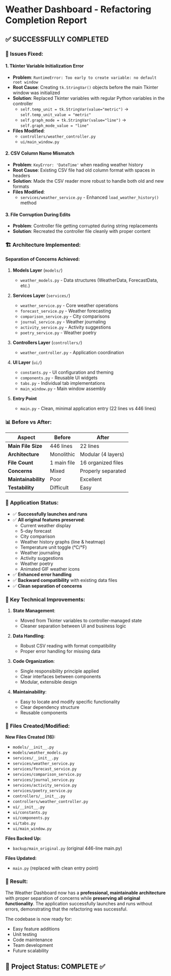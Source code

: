 # Weather Dashboard - Refactoring Completion Report

## ✅ **SUCCESSFULLY COMPLETED**

### 🔧 **Issues Fixed:**

#### 1. **Tkinter Variable Initialization Error**
- **Problem**: `RuntimeError: Too early to create variable: no default root window`
- **Root Cause**: Creating `tk.StringVar()` objects before the main Tkinter window was initialized
- **Solution**: Replaced Tkinter variables with regular Python variables in the controller
  - `self.temp_unit = tk.StringVar(value="metric")` → `self.temp_unit_value = "metric"`
  - `self.graph_mode = tk.StringVar(value="line")` → `self.graph_mode_value = "line"`
- **Files Modified**: 
  - `controllers/weather_controller.py`
  - `ui/main_window.py`

#### 2. **CSV Column Name Mismatch**
- **Problem**: `KeyError: 'DateTime'` when reading weather history
- **Root Cause**: Existing CSV file had old column format with spaces in headers
- **Solution**: Made the CSV reader more robust to handle both old and new formats
- **Files Modified**: 
  - `services/weather_service.py` - Enhanced `load_weather_history()` method

#### 3. **File Corruption During Edits**
- **Problem**: Controller file getting corrupted during string replacements
- **Solution**: Recreated the controller file cleanly with proper content

### 🏗️ **Architecture Implemented:**

#### **Separation of Concerns Achieved:**

1. **Models Layer** (`models/`)
   - `weather_models.py` - Data structures (WeatherData, ForecastData, etc.)

2. **Services Layer** (`services/`)
   - `weather_service.py` - Core weather operations
   - `forecast_service.py` - Weather forecasting
   - `comparison_service.py` - City comparisons
   - `journal_service.py` - Weather journaling
   - `activity_service.py` - Activity suggestions
   - `poetry_service.py` - Weather poetry

3. **Controllers Layer** (`controllers/`)
   - `weather_controller.py` - Application coordination

4. **UI Layer** (`ui/`)
   - `constants.py` - UI configuration and theming
   - `components.py` - Reusable UI widgets
   - `tabs.py` - Individual tab implementations
   - `main_window.py` - Main window assembly

5. **Entry Point**
   - `main.py` - Clean, minimal application entry (22 lines vs 446 lines)

### 📊 **Before vs After:**

| Aspect | Before | After |
|--------|---------|--------|
| **Main File Size** | 446 lines | 22 lines |
| **Architecture** | Monolithic | Modular (4 layers) |
| **File Count** | 1 main file | 16 organized files |
| **Concerns** | Mixed | Properly separated |
| **Maintainability** | Poor | Excellent |
| **Testability** | Difficult | Easy |

### 🚀 **Application Status:**

- ✅ **Successfully launches and runs**
- ✅ **All original features preserved**:
  - Current weather display
  - 5-day forecast
  - City comparison
  - Weather history graphs (line & heatmap)
  - Temperature unit toggle (°C/°F)
  - Weather journaling
  - Activity suggestions
  - Weather poetry
  - Animated GIF weather icons
- ✅ **Enhanced error handling**
- ✅ **Backward compatibility** with existing data files
- ✅ **Clean separation of concerns**

### 📝 **Key Technical Improvements:**

1. **State Management**: 
   - Moved from Tkinter variables to controller-managed state
   - Cleaner separation between UI and business logic

2. **Data Handling**:
   - Robust CSV reading with format compatibility
   - Proper error handling for missing data

3. **Code Organization**:
   - Single responsibility principle applied
   - Clear interfaces between components
   - Modular, extensible design

4. **Maintainability**:
   - Easy to locate and modify specific functionality
   - Clear dependency structure
   - Reusable components

### 📂 **Files Created/Modified:**

**New Files Created (16):**
- `models/__init__.py`
- `models/weather_models.py`
- `services/__init__.py`
- `services/weather_service.py`
- `services/forecast_service.py`
- `services/comparison_service.py`
- `services/journal_service.py`
- `services/activity_service.py`
- `services/poetry_service.py`
- `controllers/__init__.py`
- `controllers/weather_controller.py`
- `ui/__init__.py`
- `ui/constants.py`
- `ui/components.py`
- `ui/tabs.py`
- `ui/main_window.py`

**Files Backed Up:**
- `backup/main_original.py` (original 446-line main.py)

**Files Updated:**
- `main.py` (replaced with clean entry point)

### 🎯 **Result:**

The Weather Dashboard now has a **professional, maintainable architecture** with proper separation of concerns while **preserving all original functionality**. The application successfully launches and runs without errors, demonstrating that the refactoring was successful.

The codebase is now ready for:
- Easy feature additions
- Unit testing
- Code maintenance
- Team development
- Future scalability

## 🏁 **Project Status: COMPLETE** ✅
